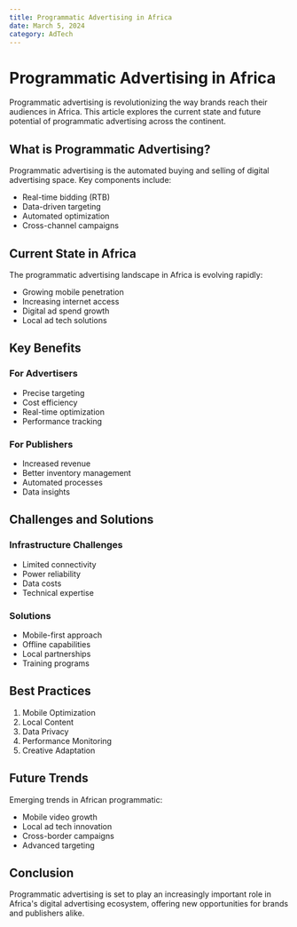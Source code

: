 ```yaml
---
title: Programmatic Advertising in Africa
date: March 5, 2024
category: AdTech
---
```


# Programmatic Advertising in Africa

Programmatic advertising is revolutionizing the way brands reach their audiences in Africa. This article explores the current state and future potential of programmatic advertising across the continent.

## What is Programmatic Advertising?

Programmatic advertising is the automated buying and selling of digital advertising space. Key components include:

- Real-time bidding (RTB)
- Data-driven targeting
- Automated optimization
- Cross-channel campaigns

## Current State in Africa

The programmatic advertising landscape in Africa is evolving rapidly:

- Growing mobile penetration
- Increasing internet access
- Digital ad spend growth
- Local ad tech solutions

## Key Benefits

### For Advertisers

- Precise targeting
- Cost efficiency
- Real-time optimization
- Performance tracking

### For Publishers

- Increased revenue
- Better inventory management
- Automated processes
- Data insights

## Challenges and Solutions

### Infrastructure Challenges

- Limited connectivity
- Power reliability
- Data costs
- Technical expertise

### Solutions

- Mobile-first approach
- Offline capabilities
- Local partnerships
- Training programs

## Best Practices

1. Mobile Optimization
2. Local Content
3. Data Privacy
4. Performance Monitoring
5. Creative Adaptation

## Future Trends

Emerging trends in African programmatic:

- Mobile video growth
- Local ad tech innovation
- Cross-border campaigns
- Advanced targeting

## Conclusion

Programmatic advertising is set to play an increasingly important role in Africa's digital advertising ecosystem, offering new opportunities for brands and publishers alike. 